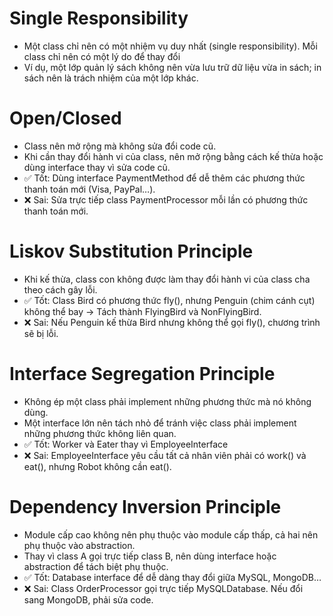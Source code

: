 # Single Responsibility
- Một class chỉ nên có một nhiệm vụ duy nhất (single responsibility). Mỗi class chỉ nên có một lý do để thay đổi
- Ví dụ, một lớp quản lý sách không nên vừa lưu trữ dữ liệu vừa in sách; in sách nên là trách nhiệm của một lớp khác.

# Open/Closed
- Class nên mở rộng mà không sửa đổi code cũ.
- Khi cần thay đổi hành vi của class, nên mở rộng bằng cách kế thừa hoặc dùng interface thay vì sửa code cũ. 
- ✅ Tốt: Dùng interface PaymentMethod để dễ thêm các phương thức thanh toán mới (Visa, PayPal…).
- ❌ Sai: Sửa trực tiếp class PaymentProcessor mỗi lần có phương thức thanh toán mới.

# Liskov Substitution Principle
- Khi kế thừa, class con không được làm thay đổi hành vi của class cha theo cách gây lỗi.
- ✅ Tốt: Class Bird có phương thức fly(), nhưng Penguin (chim cánh cụt) không thể bay → Tách thành FlyingBird và NonFlyingBird.
- ❌ Sai: Nếu Penguin kế thừa Bird nhưng không thể gọi fly(), chương trình sẽ bị lỗi.
# Interface Segregation Principle
- Không ép một class phải implement những phương thức mà nó không dùng.
- Một interface lớn nên tách nhỏ để tránh việc class phải implement những phương thức không liên quan.
- ✅ Tốt: Worker và Eater thay vì EmployeeInterface
- ❌ Sai: EmployeeInterface yêu cầu tất cả nhân viên phải có work() và eat(), nhưng Robot không cần eat().

# Dependency Inversion Principle
- Module cấp cao không nên phụ thuộc vào module cấp thấp, cả hai nên phụ thuộc vào abstraction.
- Thay vì class A gọi trực tiếp class B, nên dùng interface hoặc abstraction để tách biệt phụ thuộc.
- ✅ Tốt: Database interface để dễ dàng thay đổi giữa MySQL, MongoDB…
- ❌ Sai: Class OrderProcessor gọi trực tiếp MySQLDatabase. Nếu đổi sang MongoDB, phải sửa code.